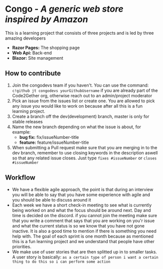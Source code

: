 # Congo - *A generic web store inspired by Amazon*
This is a learning project that consists of three projects and is led by three amazing developers
- **Razor Pages:** The shopping page
- **Web Api:** Back-end
- **Blazor:** Site management

## How to contribute
1. Join the congodevs team if you haven't. You can use the command: `c!github jt congodevs yourGithubUsername` if you are already part of the Code2Gether org, otherwise reach out to an admin/project moderator
2. Pick an issue from the issues list or create one. You are allowed to pick any issue you would like to work on because after all this is a fun learning project. 
3. Create a branch off the dev(development) branch, master is only for stable releases
4. Name the new branch depending on what the issue is about, for example:
   - **bug fix:** fix/issueNumber-title 
   - **feature:** feature/issueNumber-title
5. When submitting a Pull request make sure that you are merging in to the dev branch, remember to use closing keywords in the description aswell so that any related issue closes. Just type `fixes #issueNumber` or `closes #issueNumber`

## Workflow
- We have a flexible agile approach, the point is that during an interview you will be able to say that you have some experience with agile and you should be able to discuss around it
- Each week we have a short check-in meeting to see what is currently being worked on and what the focus should be around next. Day and time is decided on the discord. if you cannot join the meeting make sure that you write a comment that says that you are working on you'r issue and what the current status is so we know that you have not gone inactive. It is also a good time to mention if there is something you need help with. The goal of each sprint is one month because as mentioned this is a fun learning project and we understand that people have other priorities.
- We make use of user stories that are then splitted up in to smaller tasks. A user story is basically: `as a certain type of person i want a certain thing to do this so i can perform some action`
  
